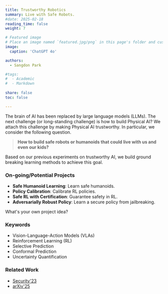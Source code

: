 ```yaml
---
title: Trustworthy Robotics 
summary: Live with Safe Robots.
#date: 2025-02-18
reading_time: false
weight: 7

# Featured image
# Place an image named `featured.jpg/png` in this page's folder and customize its options here.
image:
  caption: 'ChatGPT 4o'

authors:
  - Sangdon Park

#tags:
#  - Academic
#  - Markdown
  
share: false
toc: false

---
```


The brain of AI has been replaced by large language models (LLMs). The next challenge (or long-standing challenge) is how to build Physical AI? We attach this challenge by making Physical AI trustworthy. In particular, we consider the following question.     

> **How to build safe robots or humanoids that could live with us and even our kids?**

Based on our previous experiments on trustworthy AI, we build ground breaking learning methods to achieve this goal. 


### On-going/Potential Projects

* **Safe Humanoid Learning**: Learn safe humanoids.
* **Policy Calibration**: Calibrate RL policies.
* **Safe RL with Certification**: Guarantee safety in RL.    
* **Adversarially Robust Policy**: Learn a secure policy from jailbreaking.

What's your own project idea?


### Keywords
* Vision-Language-Action Models (VLAs)
* Reinforcement Learning (RL) 
* Selective Prediction
* Conformal Prediction
* Uncertainty Quantification

### Related Work
* [Security'23](https://www.usenix.org/conference/usenixsecurity23/presentation/park)
* [arXiv'25](https://arxiv.org/abs/2506.14067)

